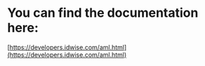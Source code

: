 # You can find the documentation here:
[https://developers.idwise.com/aml.html](https://developers.idwise.com/aml.html)
